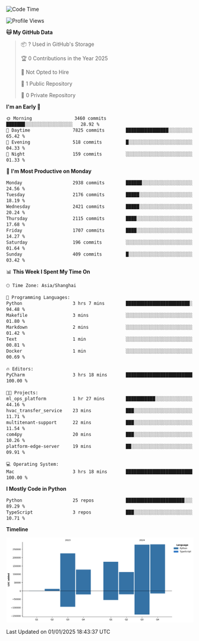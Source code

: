 <!--START_SECTION:waka-->
![Code Time](http://img.shields.io/badge/Code%20Time-3%20hrs%2022%20mins-blue)

![Profile Views](http://img.shields.io/badge/Profile%20Views-17-blue)

**🐱 My GitHub Data** 

> 📦 ? Used in GitHub's Storage 
 > 
> 🏆 0 Contributions in the Year 2025
 > 
> 🚫 Not Opted to Hire
 > 
> 📜 1 Public Repository 
 > 
> 🔑 0 Private Repository 
 > 
**I'm an Early 🐤** 

```text
🌞 Morning                3460 commits        ███████░░░░░░░░░░░░░░░░░░   28.92 % 
🌆 Daytime                7825 commits        ████████████████░░░░░░░░░   65.42 % 
🌃 Evening                518 commits         █░░░░░░░░░░░░░░░░░░░░░░░░   04.33 % 
🌙 Night                  159 commits         ░░░░░░░░░░░░░░░░░░░░░░░░░   01.33 % 
```
📅 **I'm Most Productive on Monday** 

```text
Monday                   2938 commits        ██████░░░░░░░░░░░░░░░░░░░   24.56 % 
Tuesday                  2176 commits        █████░░░░░░░░░░░░░░░░░░░░   18.19 % 
Wednesday                2421 commits        █████░░░░░░░░░░░░░░░░░░░░   20.24 % 
Thursday                 2115 commits        ████░░░░░░░░░░░░░░░░░░░░░   17.68 % 
Friday                   1707 commits        ████░░░░░░░░░░░░░░░░░░░░░   14.27 % 
Saturday                 196 commits         ░░░░░░░░░░░░░░░░░░░░░░░░░   01.64 % 
Sunday                   409 commits         █░░░░░░░░░░░░░░░░░░░░░░░░   03.42 % 
```


📊 **This Week I Spent My Time On** 

```text
🕑︎ Time Zone: Asia/Shanghai

💬 Programming Languages: 
Python                   3 hrs 7 mins        ████████████████████████░   94.48 % 
Makefile                 3 mins              ░░░░░░░░░░░░░░░░░░░░░░░░░   01.80 % 
Markdown                 2 mins              ░░░░░░░░░░░░░░░░░░░░░░░░░   01.42 % 
Text                     1 min               ░░░░░░░░░░░░░░░░░░░░░░░░░   00.81 % 
Docker                   1 min               ░░░░░░░░░░░░░░░░░░░░░░░░░   00.69 % 

🔥 Editors: 
PyCharm                  3 hrs 18 mins       █████████████████████████   100.00 % 

🐱‍💻 Projects: 
ml_ops_platform          1 hr 27 mins        ███████████░░░░░░░░░░░░░░   44.16 % 
hvac_transfer_service    23 mins             ███░░░░░░░░░░░░░░░░░░░░░░   11.71 % 
multitenant-support      22 mins             ███░░░░░░░░░░░░░░░░░░░░░░   11.54 % 
com4py                   20 mins             ███░░░░░░░░░░░░░░░░░░░░░░   10.26 % 
platform-edge-server     19 mins             ██░░░░░░░░░░░░░░░░░░░░░░░   09.91 % 

💻 Operating System: 
Mac                      3 hrs 18 mins       █████████████████████████   100.00 % 
```

**I Mostly Code in Python** 

```text
Python                   25 repos            ██████████████████████░░░   89.29 % 
TypeScript               3 repos             ███░░░░░░░░░░░░░░░░░░░░░░   10.71 % 
```



**Timeline**

![Lines of Code chart](https://raw.githubusercontent.com/jixingyou/jixingyou/main/assets/bar_graph.png)


 Last Updated on 01/01/2025 18:43:37 UTC
<!--END_SECTION:waka-->
